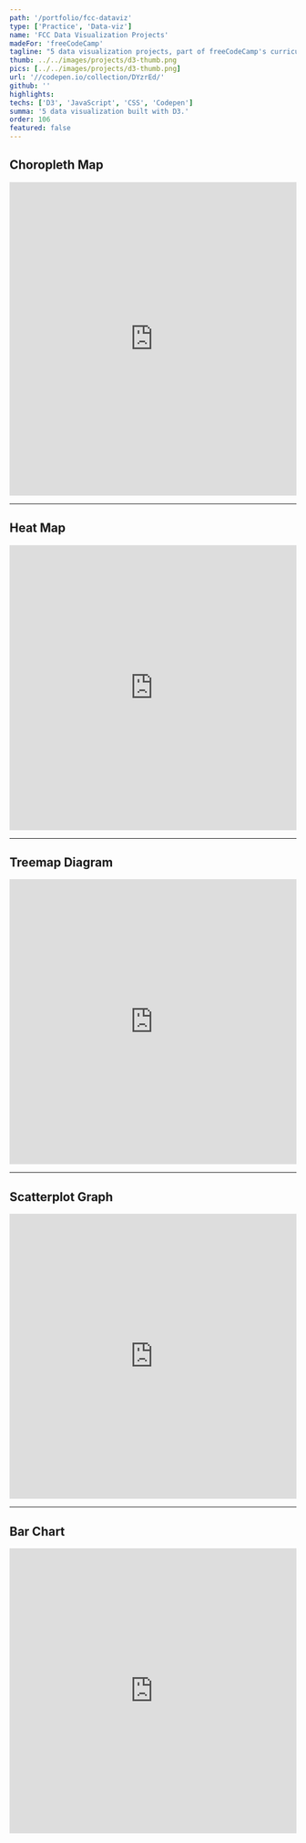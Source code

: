 ```yaml
---
path: '/portfolio/fcc-dataviz'
type: ['Practice', 'Data-viz']
name: 'FCC Data Visualization Projects'
madeFor: 'freeCodeCamp'
tagline: "5 data visualization projects, part of freeCodeCamp's curriculum"
thumb: ../../images/projects/d3-thumb.png
pics: [../../images/projects/d3-thumb.png]
url: '//codepen.io/collection/DYzrEd/'
github: ''
highlights:
techs: ['D3', 'JavaScript', 'CSS', 'Codepen']
summa: '5 data visualization built with D3.'
order: 106
featured: false
---
```


## Choropleth Map

<iframe height='550' style='width: 100%;' scrolling='no' title='FCC Data Visualization Projects - Choropleth Map' src='https://codepen.io/laylapku/embed/XyZQKW?height=265&theme-id=0&default-tab=js,result' frameborder='no' allowtransparency='true' allowfullscreen='true'>See the Pen <a href='https://codepen.io/laylapku/pen/XyZQKW'>FCC Data Visualization Projects - Choropleth  Map</a> by Layla(<a href='https://codepen.io/laylapku'>@laylapku</a>) on <a href='https://codepen.io'>CodePen</a>.</iframe>

---

## Heat Map

<iframe height='500' style='width: 100%;' scrolling='no' title='FCC Data Visualization Projects - Heat Map' src='https://codepen.io/laylapku/embed/zMBVev?height=265&theme-id=0&default-tab=js,result' frameborder='no' allowtransparency='true' allowfullscreen='true'>See the Pen <a href='https://codepen.io/laylapku/pen/zMBVev'>FCC Data Visualization Projects - Heat Map</a> by Layla(<a href='https://codepen.io/laylapku'>@laylapku</a>) on <a href='https://codepen.io'>CodePen</a>.</iframe>

---

## Treemap Diagram

<iframe height='500' style='width: 100%;' scrolling='no' title='FCC Data Visualization Projects - Tree  Map' src='https://codepen.io/laylapku/embed/Zmoadj?height=265&theme-id=0&default-tab=js,result' frameborder='no' allowtransparency='true' allowfullscreen='true'>See the Pen <a href='https://codepen.io/laylapku/pen/Zmoadj'>FCC Data Visualization Projects - Tree  Map</a> by Layla(<a href='https://codepen.io/laylapku'>@laylapku</a>) on <a href='https://codepen.io'>CodePen</a>.</iframe>

---

## Scatterplot Graph

<iframe height='500' style='width: 100%;' scrolling='no' title='FCC Data Visualization Projects - Scatter Plot' src='https://codepen.io/laylapku/embed/zmgdyz?height=265&theme-id=0&default-tab=js,result' frameborder='no' allowtransparency='true' allowfullscreen='true'>See the Pen <a href='https://codepen.io/laylapku/pen/zmgdyz'>FCC Data Visualization Projects - Scatter Plot</a> by Layla(<a href='https://codepen.io/laylapku'>@laylapku</a>) on <a href='https://codepen.io'>CodePen</a>.</iframe>

---

## Bar Chart

<iframe height='500' style='width: 100%;' scrolling='no' title='FCC Data Visualization Projects - Bar Chart' src='https://codepen.io/laylapku/embed/qJGbgL?height=265&theme-id=0&default-tab=js,result' frameborder='no' allowtransparency='true' allowfullscreen='true'>See the Pen <a href='https://codepen.io/laylapku/pen/qJGbgL'>FCC Data Visualization Projects - Bar Chart</a> by Layla(<a href='https://codepen.io/laylapku'>@laylapku</a>) on <a href='https://codepen.io'>CodePen</a>.</iframe>

